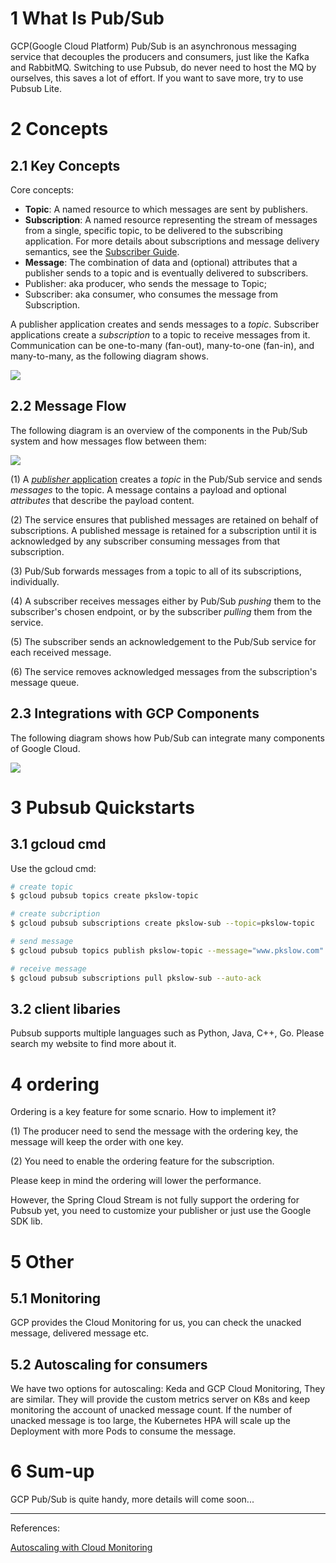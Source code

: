 # 1 What Is Pub/Sub

GCP(Google Cloud Platform) Pub/Sub is an asynchronous messaging service that decouples the producers and consumers, just like the Kafka and RabbitMQ. Switching to use Pubsub, do never need to host the MQ by ourselves, this saves a lot of effort. If you want to save more, try to use Pubsub Lite.



# 2 Concepts

## 2.1 Key Concepts

Core concepts:

- **Topic**: A named resource to which messages are sent by publishers.
- **Subscription**: A named resource representing the stream of messages from a single, specific topic, to be delivered to the subscribing application. For more details about subscriptions and message delivery semantics, see the [Subscriber Guide](https://cloud.google.com/pubsub/subscriber).
- **Message**: The combination of data and (optional) attributes that a publisher sends to a topic and is eventually delivered to subscribers.
- Publisher: aka producer, who sends the message to Topic;
- Subscriber: aka consumer, who consumes the message from Subscription.



A publisher application creates and sends messages to a *topic*. Subscriber applications create a *subscription* to a topic to receive messages from it. Communication can be one-to-many (fan-out), many-to-one (fan-in), and many-to-many, as the following diagram shows.

![](https://pkslow.oss-cn-shenzhen.aliyuncs.com/images/2021/06/gcp-pubsub.many-to-many.svg)

## 2.2 Message Flow

The following diagram is an overview of the components in the Pub/Sub system and how messages flow between them:

![](https://pkslow.oss-cn-shenzhen.aliyuncs.com/images/2021/06/gcp-pubsub.pub_sub_flow.svg)

(1) A [*publisher* application](https://cloud.google.com/pubsub/docs/overview#endpoints) creates a *topic* in the Pub/Sub service and sends *messages* to the topic. A message contains a payload and optional *attributes* that describe the payload content.

(2) The service ensures that published messages are retained on behalf of subscriptions. A published message is retained for a subscription until it is acknowledged by any subscriber consuming messages from that subscription.

(3) Pub/Sub forwards messages from a topic to all of its subscriptions, individually.

(4) A subscriber receives messages either by Pub/Sub *pushing* them to the subscriber's chosen endpoint, or by the subscriber *pulling* them from the service.

(5) The subscriber sends an acknowledgement to the Pub/Sub service for each received message.

(6) The service removes acknowledged messages from the subscription's message queue.



## 2.3 Integrations with GCP Components

The following diagram shows how Pub/Sub can integrate many components of Google Cloud.

![](https://pkslow.oss-cn-shenzhen.aliyuncs.com/images/2021/06/gcp-pubsub.cps_integration.svg)



# 3 Pubsub Quickstarts

## 3.1 gcloud cmd

Use the gcloud cmd:

```bash
# create topic
$ gcloud pubsub topics create pkslow-topic

# create subcription
$ gcloud pubsub subscriptions create pkslow-sub --topic=pkslow-topic

# send message
$ gcloud pubsub topics publish pkslow-topic --message="www.pkslow.com"

# receive message
$ gcloud pubsub subscriptions pull pkslow-sub --auto-ack
```



## 3.2 client libaries

Pubsub supports multiple languages such as Python, Java, C++, Go. Please search my website to find more about it.



# 4 ordering

Ordering is a key feature for some scnario. How to implement it?

(1) The producer need to send the message with the ordering key, the message will keep the order with one key.

(2) You need to enable the ordering feature for the subscription.

Please keep in mind the ordering will lower the performance.



However, the Spring Cloud Stream is not fully support the ordering for Pubsub yet, you need to customize your publisher or just use the Google SDK lib.



# 5 Other

## 5.1 Monitoring

GCP provides the Cloud Monitoring for us, you can check the unacked message, delivered message etc.



## 5.2 Autoscaling for consumers

We have two options for autoscaling: Keda and GCP Cloud Monitoring, They are similar. They will provide the custom metrics server on K8s and keep monitoring the account of unacked message count. If the number of unacked message is too large, the Kubernetes HPA will scale up the Deployment with more Pods to consume the message.



# 6 Sum-up

GCP Pub/Sub is quite handy, more details will come soon...



---

References:

[Autoscaling with Cloud Monitoring](https://cloud.google.com/kubernetes-engine/docs/tutorials/autoscaling-metrics#pubsub)




